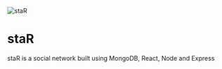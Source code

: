 ![staR](https://i.imgur.com/S2Fiv0z.jpg)


# staR

staR is a social network built using MongoDB, React, Node and Express
